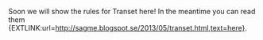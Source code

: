 Soon we will show the rules for Transet here! In the meantime you can read them {EXTLINK:url=http://sagme.blogspot.se/2013/05/transet.html,text=here}.
